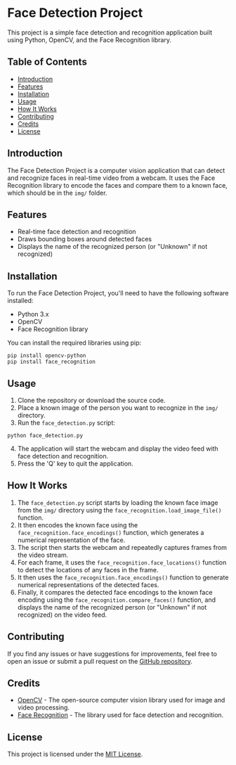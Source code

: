 # Face Detection Project

This project is a simple face detection and recognition application built using Python, OpenCV, and the Face Recognition library.

## Table of Contents
- [Introduction](#introduction)
- [Features](#features)
- [Installation](#installation)
- [Usage](#usage)
- [How It Works](#how-it-works)
- [Contributing](#contributing)
- [Credits](#credits)
- [License](#license)

## Introduction
The Face Detection Project is a computer vision application that can detect and recognize faces in real-time video from a webcam. It uses the Face Recognition library to encode the faces and compare them to a known face, which should be in the `img/` folder.

## Features
- Real-time face detection and recognition
- Draws bounding boxes around detected faces
- Displays the name of the recognized person (or "Unknown" if not recognized)

## Installation
To run the Face Detection Project, you'll need to have the following software installed:

- Python 3.x
- OpenCV
- Face Recognition library

You can install the required libraries using pip:

```
pip install opencv-python
pip install face_recognition
```

## Usage
1. Clone the repository or download the source code.
2. Place a known image of the person you want to recognize in the `img/` directory.
3. Run the `face_detection.py` script:

```
python face_detection.py
```

4. The application will start the webcam and display the video feed with face detection and recognition.
5. Press the 'Q' key to quit the application.

## How It Works
1. The `face_detection.py` script starts by loading the known face image from the `img/` directory using the `face_recognition.load_image_file()` function.
2. It then encodes the known face using the `face_recognition.face_encodings()` function, which generates a numerical representation of the face.
3. The script then starts the webcam and repeatedly captures frames from the video stream.
4. For each frame, it uses the `face_recognition.face_locations()` function to detect the locations of any faces in the frame.
5. It then uses the `face_recognition.face_encodings()` function to generate numerical representations of the detected faces.
6. Finally, it compares the detected face encodings to the known face encoding using the `face_recognition.compare_faces()` function, and displays the name of the recognized person (or "Unknown" if not recognized) on the video feed.

## Contributing
If you find any issues or have suggestions for improvements, feel free to open an issue or submit a pull request on the [GitHub repository](https://github.com/LeGiT300/NCM/).

## Credits
- [OpenCV](https://opencv.org/) - The open-source computer vision library used for image and video processing.
- [Face Recognition](https://github.com/ageitgey/face_recognition) - The library used for face detection and recognition.

## License
This project is licensed under the [MIT License](LICENSE).
